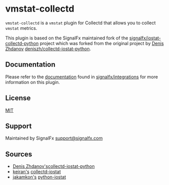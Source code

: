 vmstat-collectd
===============

`vmstat-collectd` is a `vmstat` plugin for Collectd that allows you to
collect `vmstat` metrics.

This plugin is based on the SignalFx maintained fork of the
[signalfx/iostat-collectd-python](https://github.com/signalfx/iostat-collectd-python) project
which was forked from the original project by [Denis Zhdanov](mailto:denis.zhdanov@gmail.com)
[deniszh/collectd-iostat-python](https://github.com/deniszh/collectd-iostat-python).


Documentation
-------------
Please refer to the [documentation](https://github.com/signalfx/integrations/tree/master/collectd-vmstat) found in [signalfx/integrations](https://github.com/signalfx/integrations) for more information on this plugin.


License
-------

[MIT](http://mit-license.org/)


Support
-------

Maintained by SignalFx
[support@signalfx.com](mailto:support@signalfx.com)


Sources
-------
* [Denis Zhdanov's](mailto:denis.zhdanov@gmail.com)[collectd-iostat-python](https://github.com/deniszh/collectd-iostat-python)
* [keiran's](https://github.com/keirans) 
[collectd-iostat](https://github.com/keirans/collectd-iostat)
* [jakamkon's](https://bitbucket.org/jakamkon)
[python-iostat](https://bitbucket.org/jakamkon/python-iostat)
